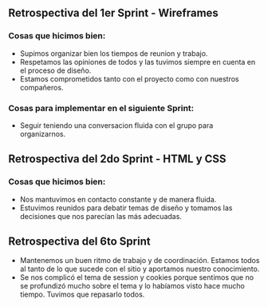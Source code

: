 ## Retrospectiva del 1er Sprint - Wireframes

### Cosas que hicimos bien:
- Supimos organizar bien los tiempos de reunion y trabajo.
- Respetamos las opiniones de todos y las tuvimos siempre en cuenta en el proceso de diseño.
- Estamos comprometidos tanto con el proyecto como con nuestros compañeros.

### Cosas para implementar en el siguiente Sprint:
- Seguir teniendo una conversacion fluida con el grupo para organizarnos.

## Retrospectiva del 2do Sprint - HTML y CSS

### Cosas que hicimos bien:
- Nos mantuvimos en contacto constante y de manera fluida.
- Estuvimos reunidos para debatir temas de diseño y tomamos las decisiones que nos parecían las más adecuadas.

## Retrospectiva del 6to Sprint
- Mantenemos un buen ritmo de trabajo y de coordinación. Estamos todos al tanto de lo que sucede con el sitio
y aportamos nuestro conocimiento.
- Se nos complicó el tema de session y cookies porque sentimos que no se profundizó mucho sobre el tema y lo
habíamos visto hace mucho tiempo. Tuvimos que repasarlo todos.
